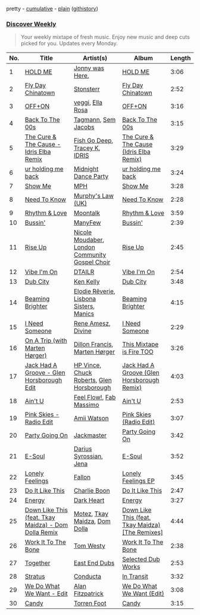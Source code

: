 pretty - [cumulative](/playlists/cumulative/Discover%20Weekly.md) - [plain](/playlists/plain/37i9dQZEVXcERLiUqU2pJX) ([githistory](https://github.githistory.xyz/vitokorn/spotify-playlist-archive/blob/master/playlists/plain/37i9dQZEVXcERLiUqU2pJX))
### [Discover Weekly](https://open.spotify.com/playlist/37i9dQZEVXcERLiUqU2pJX)

> Your weekly mixtape of fresh music. Enjoy new music and deep cuts picked for you. Updates every Monday.

| No. | Title | Artist(s) | Album | Length |
|---|---|---|---|---|
| 1 | [HOLD ME](https://open.spotify.com/track/6Zf4UmKqw7E0WMejQNT7JU) | [Jonny was Here.](https://open.spotify.com/artist/23nRxsR5E3ALBpT8Cl2Vbv) | [HOLD ME](https://open.spotify.com/album/4Uw6JKfdbN6boX9CjSJ1dT) | 3:06 |
| 2 | [Fly Day Chinatown](https://open.spotify.com/track/0aEl0TBH9Lq1NOBJm9DPV7) | [Stonsterr](https://open.spotify.com/artist/7Lb9TlN4fxCIbc0HwrYLWP) | [Fly Day Chinatown](https://open.spotify.com/album/3lxHfNxN40eJTVYtqcB2ak) | 2:52 |
| 3 | [OFF+ON](https://open.spotify.com/track/3PNrKIzVnDDGAsnekImbOI) | [veggi](https://open.spotify.com/artist/1hrOvw6197WGlXcIBJAp7v), [Ella Rosa](https://open.spotify.com/artist/1qHw9CyK6GsvipKuY7J70F) | [OFF+ON](https://open.spotify.com/album/2wg66fKfk9Hs30UwxJutM5) | 3:16 |
| 4 | [Back To The 00s](https://open.spotify.com/track/5v0YaYtm8CCdyhBuv3tOBi) | [Tagmann](https://open.spotify.com/artist/12mvXbSB0GrbiXeqbh2Is7), [Sem Jacobs](https://open.spotify.com/artist/4IDxbXfz5yMK7OGD4sdRjt) | [Back To The 00s](https://open.spotify.com/album/7AsNZZrJHooqb8GgjnPQ7a) | 3:15 |
| 5 | [The Cure & The Cause - Idris Elba Remix](https://open.spotify.com/track/5vS0cIS1Z8RIXfEjcrJ4HC) | [Fish Go Deep](https://open.spotify.com/artist/0fOlkKkWVb6gOtwUXL2i0y), [Tracey K](https://open.spotify.com/artist/2RG9WXLhvCaeGE3gFaAAZg), [IDRIS](https://open.spotify.com/artist/0Dc2rdPzleezxhvQhQbXuS) | [The Cure & The Cause (Idris Elba Remix)](https://open.spotify.com/album/2j5r7bFJPHBDrlsySsGF3v) | 3:29 |
| 6 | [ur holding me back](https://open.spotify.com/track/6lLqigWFdVRAtPSp9CkTHe) | [Midnight Dance Party](https://open.spotify.com/artist/27CcPFsy79qUbXjqWSDkjj) | [ur holding me back](https://open.spotify.com/album/3HJK8Y3GSquuTgytqDhyQV) | 3:24 |
| 7 | [Show Me](https://open.spotify.com/track/0fOYe1mfPRzQ64zvMcqA59) | [MPH](https://open.spotify.com/artist/62SCu33InHVq97VaWw3eof) | [Show Me](https://open.spotify.com/album/3aF004NM1hTojpV1EMPy1M) | 3:28 |
| 8 | [Need To Know](https://open.spotify.com/track/3Kco472VXRNtElMsDj7u4k) | [Murphy's Law (UK)](https://open.spotify.com/artist/1q85MRE0aEF6NfZQdlMrl1) | [Need To Know](https://open.spotify.com/album/5v72zB4P7defUzWE8W0Vp4) | 2:28 |
| 9 | [Rhythm & Love](https://open.spotify.com/track/6Vmc1fy0qvfsU7NvQmuZjy) | [Moontalk](https://open.spotify.com/artist/4UFhlgDCipgC1LdbaJgIgN) | [Rhythm & Love](https://open.spotify.com/album/7483uEDNR9MFk4o44vNEoh) | 3:59 |
| 10 | [Bussin'](https://open.spotify.com/track/7o7Bd4gXTMMEWjGshr0pkH) | [ManyFew](https://open.spotify.com/artist/7oZdp9UWjuC68LeJSYeKZL) | [Bussin'](https://open.spotify.com/album/7Ly4erXy2nfDMwRpey9z3h) | 2:39 |
| 11 | [Rise Up](https://open.spotify.com/track/7Jdm5AztYoPpQXkAMccvGz) | [Nicole Moudaber](https://open.spotify.com/artist/7ixDtqtITfqx5lZQGh5gKe), [London Community Gospel Choir](https://open.spotify.com/artist/5DhdFUvQCHgY2F9mVL8uoz) | [Rise Up](https://open.spotify.com/album/5sah70zPvQjxjPmwTdP2ju) | 2:45 |
| 12 | [Vibe I'm On](https://open.spotify.com/track/38MNnOJdODk9VFdR61mtoz) | [DTAILR](https://open.spotify.com/artist/4mPRJSwzaC22uNMnj6yB0e) | [Vibe I'm On](https://open.spotify.com/album/42m68iVrfkKf2XueJM9YaD) | 2:54 |
| 13 | [Dub City](https://open.spotify.com/track/0hLUZTVuDuDUOAV4NYWGUa) | [Ken Kelly](https://open.spotify.com/artist/77T6Yen3RXDykDBHZSQwyB) | [Dub City](https://open.spotify.com/album/2W4IO9ZJm4h60dFlbGzZc7) | 3:48 |
| 14 | [Beaming Brighter](https://open.spotify.com/track/5Ip962TZmdkGsCWCkKJOqL) | [Elodie Rêverie](https://open.spotify.com/artist/2wgprKjXOQKYR90B6XfFQO), [Lisbona Sisters](https://open.spotify.com/artist/7rJhuuUaqnZRPLaiGrAgxA), [Manics](https://open.spotify.com/artist/3myc8xWoGmD2tiQY9H9u1G) | [Beaming Brighter](https://open.spotify.com/album/0uzwk6ceepLlyaDSPAD4rL) | 4:15 |
| 15 | [I Need Someone](https://open.spotify.com/track/6uNH8DLUZMGTkaCKGty1uI) | [Rene Amesz](https://open.spotify.com/artist/0s122QsNac4WSqoVsFD60m), [Divine](https://open.spotify.com/artist/11ycSvFZCC0BFloxOAaray) | [I Need Someone](https://open.spotify.com/album/54qqAJLHnlkLkALdnlkwOT) | 2:29 |
| 16 | [On A Trip (with Marten Hørger)](https://open.spotify.com/track/61nIe3FaqSOGtWdL1dsHCc) | [Dillon Francis](https://open.spotify.com/artist/5R3Hr2cnCCjt220Jmt2xLf), [Marten Hørger](https://open.spotify.com/artist/0EdUwJSqkMmsH6Agg3G8Ls) | [This Mixtape is Fire TOO](https://open.spotify.com/album/5H1GCTOowyeZzBVBddvdFD) | 3:26 |
| 17 | [Jack Had A Groove - Glen Horsborough Edit](https://open.spotify.com/track/68YRtsiy9LHICl8IPxhiif) | [HP Vince](https://open.spotify.com/artist/08Lep2BacHxwwnUaaiXvlW), [Chuck Roberts](https://open.spotify.com/artist/239FYJjvsOE1bGL58BSVgu), [Glen Horsborough](https://open.spotify.com/artist/1J46gHqs7zPa7Lciz41abR) | [Jack Had A Groove (Glen Horsborough Remix)](https://open.spotify.com/album/00NoNHchpYhlQ9TIfjlfu1) | 4:03 |
| 18 | [Ain't U](https://open.spotify.com/track/1s6i4bzxzGLYqZkgEx8LmA) | [Feel Flow!](https://open.spotify.com/artist/0gRfH72TIS2RlzSlXCIxPa), [Fab Massimo](https://open.spotify.com/artist/6EDKZ3fyIzcualNVjPayM4) | [Ain't U](https://open.spotify.com/album/7m9OksImqI8nH4zOdetcHt) | 2:53 |
| 19 | [Pink Skies - Radio Edit](https://open.spotify.com/track/7rH7snpZCXbVUQVFbsVCNL) | [Amii Watson](https://open.spotify.com/artist/55LFAg2fHaxSMYzNsyZeOa) | [Pink Skies (Radio Edit)](https://open.spotify.com/album/2UxcBJfuoNmV8c9d4EFxdJ) | 3:07 |
| 20 | [Party Going On](https://open.spotify.com/track/1yokksIEJWVysZDpw1y4kY) | [Jackmaster](https://open.spotify.com/artist/1VQgvnkH9rOB2YkNr1ovuB) | [Party Going On](https://open.spotify.com/album/44IUZFEN93yCsZL2qTv4kW) | 3:42 |
| 21 | [E-Soul](https://open.spotify.com/track/7HtG4VfVor4wAktzmvRtnW) | [Darius Syrossian](https://open.spotify.com/artist/6PDUdAoMV9dMy0wOt09Rsf), [Jena](https://open.spotify.com/artist/5C4eCUR6V0Kbdn8g0y390j) | [E-Soul](https://open.spotify.com/album/16hF10iERvFSYxGV4ty43f) | 3:52 |
| 22 | [Lonely Feelings](https://open.spotify.com/track/4sRpTSzVUZ0SwFHTQw91yC) | [Fallon](https://open.spotify.com/artist/73LVVE6OYOwlXlIJAFNJdR) | [Lonely Feelings EP](https://open.spotify.com/album/1VgoH8g1YEyOAIRRXxa5cb) | 3:45 |
| 23 | [Do It Like This](https://open.spotify.com/track/0J7eodyP1Y6DlrbZceybTp) | [Charlie Boon](https://open.spotify.com/artist/6NGofnQORNQtnWXN3ef270) | [Do It Like This](https://open.spotify.com/album/1yXx0NLhtCfK40O9Asc4qS) | 2:47 |
| 24 | [Energy](https://open.spotify.com/track/0oO8senyNdYxs075cnTTL2) | [Dark Heart](https://open.spotify.com/artist/1k7Cc2WGh6LAE1TUh6dsiy) | [Energy](https://open.spotify.com/album/1PEzmLRkyQKoerHtO6xRdz) | 3:27 |
| 25 | [Down Like This (feat. Tkay Maidza) - Dom Dolla Remix](https://open.spotify.com/track/0FH9O5v38zviPnhZqnJakG) | [Motez](https://open.spotify.com/artist/3SwgftmsT5rVepCSSco3ZR), [Tkay Maidza](https://open.spotify.com/artist/1kMPdZQVdUhMDKDWOJM5iK), [Dom Dolla](https://open.spotify.com/artist/205i7E8fNVfojowcQSfK9m) | [Down Like This (feat. Tkay Maidza) [The Remixes]](https://open.spotify.com/album/0L0gocEo4AhOsTIo4pO5VR) | 4:44 |
| 26 | [Work It To The Bone](https://open.spotify.com/track/1i2WapESGVLWil2gulu4AR) | [Tom Westy](https://open.spotify.com/artist/0HhpiOJAde5crSTrd6sMbW) | [Work It To The Bone](https://open.spotify.com/album/6Wl5gF85ojTHIyqh2MnVCe) | 2:38 |
| 27 | [Together](https://open.spotify.com/track/0KzHujAaLA7rJs0GIJVk1A) | [East End Dubs](https://open.spotify.com/artist/5nw8Cj9x9XXKDuuNhl5mF7) | [Selected Dub Works](https://open.spotify.com/album/1I6pMv9whX5Pgq3fuwJQPi) | 2:53 |
| 28 | [Stratus](https://open.spotify.com/track/6Z0T5d90QWQdUUE0p1XMci) | [Conducta](https://open.spotify.com/artist/1lMcg4Y7nW5hHgIVsN9Shn) | [In Transit](https://open.spotify.com/album/4FE29FlcDG9ApOsP7ABh5u) | 3:32 |
| 29 | [We Do What We Want - Edit](https://open.spotify.com/track/2qGvgsRsmrB0Y7Y4MmuP1M) | [Alan Fitzpatrick](https://open.spotify.com/artist/40JyDxGqtYSowWYT2jaive) | [We Do What We Want (Edit)](https://open.spotify.com/album/5WzbzjfI0AeLlYwyZ1rHOa) | 3:08 |
| 30 | [Candy](https://open.spotify.com/track/5YqKtfTxesXJdCfFu1Sh3F) | [Torren Foot](https://open.spotify.com/artist/7lQOxDl96wmNoqGoW4kgv4) | [Candy](https://open.spotify.com/album/275LPF8BejZv3Z5rZ1kOjB) | 3:15 |
